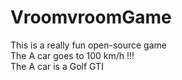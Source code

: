 # VroomvroomGame

This is a really fun open-source game <br />
The A car goes to 100 km/h !!!<br />
The A car is a Golf GTI <br />